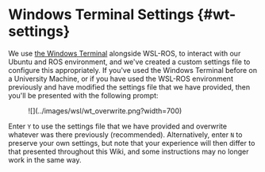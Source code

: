 # Windows Terminal Settings {#wt-settings}

We use [the Windows Terminal](https://devblogs.microsoft.com/commandline/introducing-windows-terminal/) alongside WSL-ROS, to interact with our Ubuntu and ROS environment, and we've created a custom settings file to configure this appropriately. If you've used the Windows Terminal before on a University Machine, or if you have used the WSL-ROS environment previously and have modified the settings file that we have provided, then you'll be presented with the following prompt:

<figure markdown>
  ![](../images/wsl/wt_overwrite.png?width=700)
</figure>

Enter `Y` to use the settings file that we have provided and overwrite whatever was there previously (recommended). Alternatively, enter `N` to preserve your own settings, but note that your experience will then differ to that presented throughout this Wiki, and some instructions may no longer work in the same way.